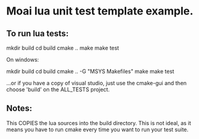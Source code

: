 Moai lua unit test template example.
===================================

To run lua tests:
----------------

mkdir build
cd build
cmake ..
make 
make test

On windows:

mkdir build
cd build
cmake .. -G "MSYS Makefiles"
make
make test

...or if you have a copy of visual studio, just use the cmake-gui and then choose 'build' on the ALL_TESTS project.

Notes:
-----
This COPIES the lua sources into the build directory. This is not ideal, as it means you have to run cmake every time you want to run your test suite.
